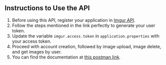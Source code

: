 ## Instructions to Use the API
1. Before using this API, register your application in [Imgur API](https://apidocs.imgur.com).
2. Follow the steps mentioned in the link perfectly to generate your user token.
3. Update the variable `imgur.access.token` in `application.properties` with your access token.
4. Proceed with account creation, followed by image upload, image delete, and get images by user.
5. You can find the documentation at [this postman link](https://documenter.getpostman.com/view/40992926/2sAYQZG).
